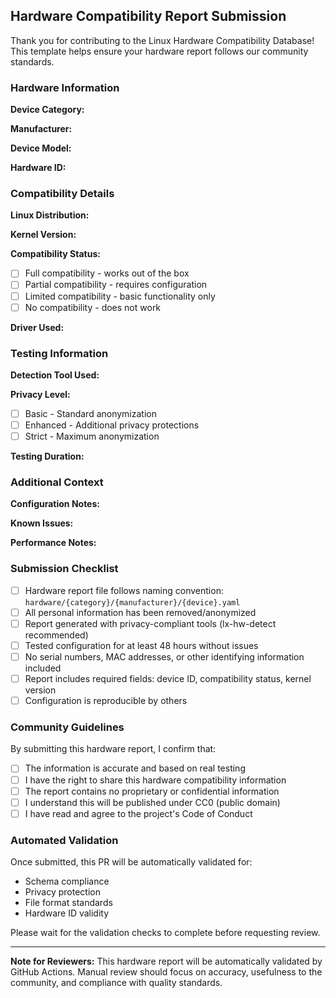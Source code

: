 ## Hardware Compatibility Report Submission

Thank you for contributing to the Linux Hardware Compatibility Database! This template helps ensure your hardware report follows our community standards.

### Hardware Information

**Device Category:** 
<!-- Select one: cpu, gpu, motherboard, network, storage, audio, usb, other -->

**Manufacturer:** 
<!-- e.g., Intel, AMD, NVIDIA, Realtek -->

**Device Model:** 
<!-- Full device name and model number -->

**Hardware ID:** 
<!-- PCI ID (vendor:device) or USB ID - will be anonymized -->

### Compatibility Details

**Linux Distribution:** 
<!-- e.g., Ubuntu 22.04, Fedora 38, Arch Linux, NixOS 23.11 -->

**Kernel Version:** 
<!-- e.g., 6.2.0, 6.5.3 -->

**Compatibility Status:**
- [ ] Full compatibility - works out of the box
- [ ] Partial compatibility - requires configuration
- [ ] Limited compatibility - basic functionality only  
- [ ] No compatibility - does not work

**Driver Used:** 
<!-- e.g., nvidia-driver-535, amdgpu, iwlwifi -->

### Testing Information

**Detection Tool Used:**
<!-- e.g., lx-hw-detect, manual submission -->

**Privacy Level:**
- [ ] Basic - Standard anonymization
- [ ] Enhanced - Additional privacy protections
- [ ] Strict - Maximum anonymization

**Testing Duration:** 
<!-- How long have you used this configuration? -->

### Additional Context

**Configuration Notes:**
<!-- Any special configuration required, kernel parameters, etc. -->

**Known Issues:**
<!-- Any problems or limitations discovered -->

**Performance Notes:**
<!-- Performance characteristics, benchmarks if available -->

### Submission Checklist

- [ ] Hardware report file follows naming convention: `hardware/{category}/{manufacturer}/{device}.yaml`
- [ ] All personal information has been removed/anonymized
- [ ] Report generated with privacy-compliant tools (lx-hw-detect recommended)
- [ ] Tested configuration for at least 48 hours without issues
- [ ] No serial numbers, MAC addresses, or other identifying information included
- [ ] Report includes required fields: device ID, compatibility status, kernel version
- [ ] Configuration is reproducible by others

### Community Guidelines

By submitting this hardware report, I confirm that:

- [ ] The information is accurate and based on real testing
- [ ] I have the right to share this hardware compatibility information
- [ ] The report contains no proprietary or confidential information
- [ ] I understand this will be published under CC0 (public domain)
- [ ] I have read and agree to the project's Code of Conduct

### Automated Validation

Once submitted, this PR will be automatically validated for:
- Schema compliance
- Privacy protection
- File format standards
- Hardware ID validity

Please wait for the validation checks to complete before requesting review.

---

**Note for Reviewers:** This hardware report will be automatically validated by GitHub Actions. Manual review should focus on accuracy, usefulness to the community, and compliance with quality standards.
